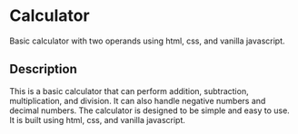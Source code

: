 # Calculator
Basic calculator with two operands using html, css, and vanilla javascript.

## Description
This is a basic calculator that can perform addition, subtraction, multiplication, and division. It can also handle negative numbers and decimal numbers. The calculator is designed to be simple and easy to use. It is built using html, css, and vanilla javascript.

